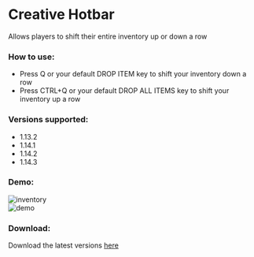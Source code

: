 # Creative Hotbar
Allows players to shift their entire inventory up or down a row

### How to use:
- Press Q or your default DROP ITEM key to shift your inventory down a row
- Press CTRL+Q or your default DROP ALL ITEMS key to shift your inventory up a row

### Versions supported:
- 1.13.2
- 1.14.1
- 1.14.2
- 1.14.3

### Demo:
![inventory](https://i.imgur.com/r0FolsX.png)  
![demo](https://i.imgur.com/kd209Y7.gif)

### Download:
Download the latest versions [here](https://github.com/BananaPuncher714/CreativeHotbar/releases)